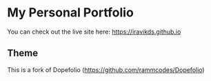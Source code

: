 # My Personal Portfolio

You can check out the live site here: https://iravikds.github.io

## Theme

This is a fork of Dopefolio (https://github.com/rammcodes/Dopefolio)